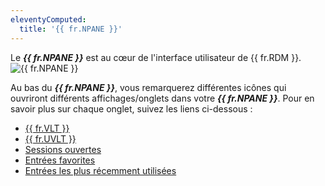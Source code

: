 ```yaml
---
eleventyComputed:
  title: '{{ fr.NPANE }}'
---
```

Le ***{{ fr.NPANE }}*** est au cœur de l'interface utilisateur de {{ fr.RDM }}.  
![{{ fr.NPANE }}](https://webdevolutions.azureedge.net/docs/fr/rdm/mac/clip4409.png) 

Au bas du ***{{ fr.NPANE }}***, vous remarquerez différentes icônes qui ouvriront différents affichages/onglets dans votre ***{{ fr.NPANE }}***. Pour en savoir plus sur chaque onglet, suivez les liens ci-dessous :  

* [{{ fr.VLT }}](/fr/rdm/mac/commands/view/vaults/) 
* [{{ fr.UVLT }}](/fr/rdm/mac/user-interface/navigation-pane/user-vault/) 
* [Sessions ouvertes](/fr/rdm/mac/commands/view/opened-sessions/) 
* [Entrées favorites](/fr/rdm/mac/user-interface/navigation-pane/favorite-entries/) 
* [Entrées les plus récemment utilisées](/fr/rdm/mac/user-interface/navigation-pane/most-recently-used-entries/) 
